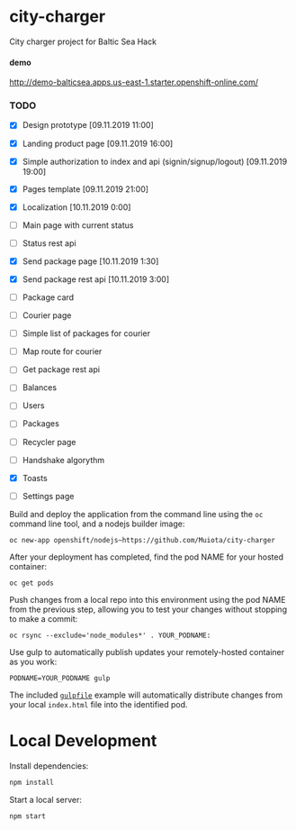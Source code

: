 # city-charger
City charger project for Baltic Sea Hack

#### demo
http://demo-balticsea.apps.us-east-1.starter.openshift-online.com/

### TODO

- [x] Design prototype  [09.11.2019 11:00]
- [x] Landing product page  [09.11.2019 16:00]
- [x] Simple authorization to index and api (signin/signup/logout) [09.11.2019 19:00]
- [x] Pages template [09.11.2019 21:00]
- [x] Localization [10.11.2019 0:00]
- [ ] Main page with current status
- [ ] Status rest api
- [x] Send package page [10.11.2019 1:30]
- [x] Send package rest api [10.11.2019 3:00]
- [ ] Package card
- [ ] Courier page
- [ ] Simple list of packages for courier
- [ ] Map route for courier
- [ ] Get package rest api
- [ ] Balances
- [ ] Users
- [ ] Packages
- [ ] Recycler page 
- [ ] Handshake algorythm
- [x] Toasts
- [ ] Settings page



Build and deploy the application from the command line using the `oc` command line tool, and a nodejs builder image:

    oc new-app openshift/nodejs~https://github.com/Muiota/city-charger

After your deployment has completed, find the pod NAME for your hosted container:

    oc get pods

Push changes from a local repo into this environment using the pod NAME from the previous step, allowing you to test your changes without stopping to make a commit:

    oc rsync --exclude='node_modules*' . YOUR_PODNAME:

Use gulp to automatically publish updates your remotely-hosted container as you work:

    PODNAME=YOUR_PODNAME gulp

The included [`gulpfile`](https://github.com/Muiota/city-charger/blob/master/gulpfile.js) example will automatically distribute changes from your local `index.html` file into the identified pod.

# Local Development
Install dependencies:

```bash
npm install
```

Start a local server:

```bash
npm start
